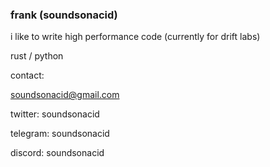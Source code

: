 ### frank (soundsonacid)

i like to write high performance code (currently for drift labs)

rust / python 

contact:

soundsonacid@gmail.com

twitter: soundsonacid

telegram: soundsonacid

discord: soundsonacid

<!--
**soundsonacid/soundsonacid** is a ✨ _special_ ✨ repository because its `README.md` (this file) appears on your GitHub profile.

Here are some ideas to get you started:

- 🔭 I’m currently working on ...
- 🌱 I’m currently learning ...
- 👯 I’m looking to collaborate on ...
- 🤔 I’m looking for help with ...
- 💬 Ask me about ...
- 📫 How to reach me: ...
- 😄 Pronouns: ...
- ⚡ Fun fact: ...
-->
